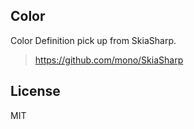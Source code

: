 ## Color

Color Definition pick up from SkiaSharp.

> https://github.com/mono/SkiaSharp

## License

MIT